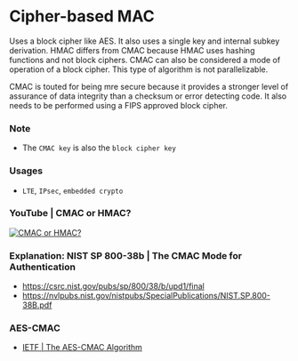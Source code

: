 # Cipher-based MAC

Uses a block cipher like AES. It also uses a single key and internal subkey derivation. HMAC differs from CMAC because HMAC uses hashing functions and not block ciphers. CMAC can also be considered a mode of operation of a block cipher. This type of algorithm is not parallelizable.

CMAC is touted for being mre secure because it provides a stronger level of assurance of data integrity than a checksum or error detecting code. It also needs to be performed using a FIPS approved block cipher.

### Note
- The `CMAC key` is also the `block cipher key`

### Usages
- `LTE`, `IPsec`, `embedded crypto`

### YouTube | CMAC or HMAC?
[![CMAC or HMAC?](https://img.youtube.com/vi/CYGMcfZ--Ww/sddefault.jpg)](https://www.youtube.com/watch?v=CYGMcfZ--Ww)

### Explanation: NIST SP 800-38b | The CMAC Mode for Authentication
- https://csrc.nist.gov/pubs/sp/800/38/b/upd1/final
- https://nvlpubs.nist.gov/nistpubs/SpecialPublications/NIST.SP.800-38B.pdf

### AES-CMAC
- [IETF | The AES-CMAC Algorithm](https://datatracker.ietf.org/doc/html/rfc4493)

